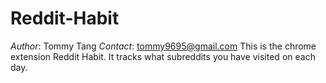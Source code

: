 # Reddit-Habit
_Author_: Tommy Tang
_Contact_: tommy9695@gmail.com
This is the chrome extension Reddit Habit. It tracks what subreddits you have visited on each day.
